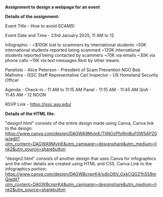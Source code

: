 **Assignment to design a webpage for an event** 

**Details of the assignment:**

Event Title - How to avoid SCAMS!

Event Date and Time - 23rd January 2025, 11 AM to 12 

Infographic - 
~$100K lost to scammers by international students
~50K international students reported being scammed
~120K international students reported being contacted by scammers
~70K via emails
~30K via phone calls
~15K via text messages
Rest by other means

Panelists - 
Alice Peterson - President of Scam Prevention NGO
Bob Malhotra - ISSC Staff Representative
Carl Inspector - US Homeland Security Officer

Agenda - 
Check-in - 11 AM to 11:15 AM
Panel - 11:15 AM - 11:45 AM
QnA - 11:45 AM - 12 NOON

RSVP Link - https://issc.asu.edu/

**Details of the HTML file:**

"design1.html" consists of the entire design made using Canva,
Canva link to the design: https://www.canva.com/design/DAGWA9MvlnE/TIiNOzPfoRmBuF0W5APZ0w/edit?utm_content=DAGWA9MvlnE&utm_campaign=designshare&utm_medium=link2&utm_source=sharebutton

"design2.html" consists of another design that uses Canva for infographics and the other details are created using HTML and CSS.
Canva Link to the infographics portion: https://www.canva.com/design/DAGWBcnprK4/sdlcD6V_GxkCQG21hSS8mQ/edit?utm_content=DAGWBcnprK4&utm_campaign=designshare&utm_medium=link2&utm_source=sharebutton
